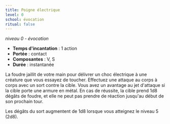 ```yaml
---
title: Poigne électrique
level: 0
school: évocation
ritual: false
---
```

*niveau 0 - évocation*

- **Temps d'incantation** : 1 action
- **Portée** : contact
- **Composantes** : V, S
- **Durée** : instantanée

La foudre jaillit de votre main pour délivrer un choc électrique à une créature que vous essayez de toucher. Effectuez une attaque au corps à corps avec un sort contre la cible. Vous avez un avantage au jet d'attaque si la cible porte une armure en métal. En cas de réussite, la cible prend 1d8 dégâts de foudre, et elle ne peut pas prendre de réaction jusqu'au début de son prochain tour.

Les dégâts du sort augmentent de 1d8 lorsque vous atteignez le niveau 5 (2d8).